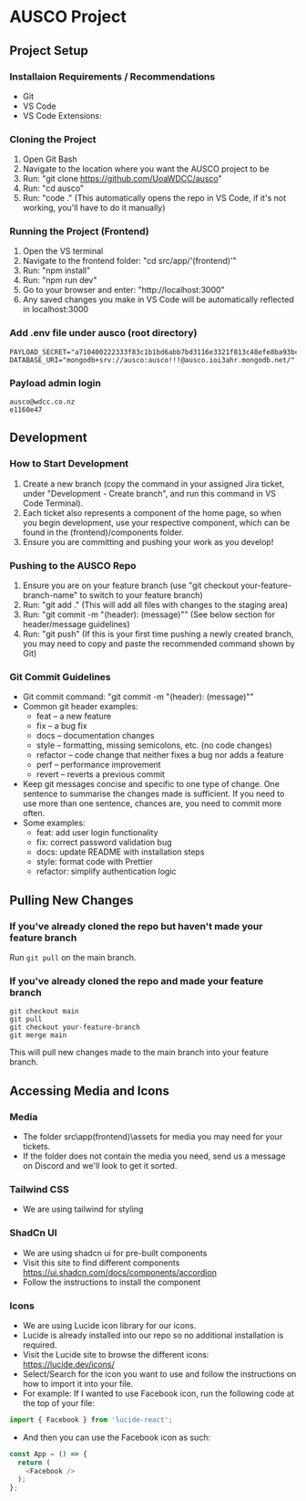 # AUSCO Project

## Project Setup
### Installaion Requirements / Recommendations
- Git
- VS Code
- VS Code Extensions: 

### Cloning the Project
1. Open Git Bash
2. Navigate to the location where you want the AUSCO project to be
3. Run: "git clone https://github.com/UoaWDCC/ausco"
4. Run: "cd ausco"
5. Run: "code ." (This automatically opens the repo in VS Code, if it's not working, you'll have to do it manually)

### Running the Project (Frontend)
1. Open the VS terminal
2. Navigate to the frontend folder: "cd src/app/'(frontend)'"
3. Run: "npm install"
4. Run: "npm run dev"
5. Go to your browser and enter: "http://localhost:3000"
6. Any saved changes you make in VS Code will be automatically reflected in localhost:3000

### Add .env file under ausco (root directory)

```
PAYLOAD_SECRET="a710400222333f83c1b1bd6abb7bd3116e3321f813c48efe8ba93bc75cd16b82"
DATABASE_URI="mongodb+srv://ausco:ausco!!!@ausco.ioi3ahr.mongodb.net/"
```

### Payload admin login

```
ausco@wdcc.co.nz
e1160e47
```

## Development
### How to Start Development
1. Create a new branch (copy the command in your assigned Jira ticket, under "Development - Create branch", and run this command in VS Code Terminal).
2. Each ticket also represents a component of the home page, so when you begin development, use your respective component, which can be found in the (frontend)/components folder.
3. Ensure you are committing and pushing your work as you develop!

### Pushing to the AUSCO Repo
1. Ensure you are on your feature branch (use "git checkout your-feature-branch-name" to switch to your feature branch)
2. Run: "git add ." (This will add all files with changes to the staging area)
3. Run: "git commit -m "(header): (message)"" (See below section for header/message guidelines)
4. Run: "git push" (If this is your first time pushing a newly created branch, you may need to copy and paste the recommended command shown by Git)

### Git Commit Guidelines
- Git commit command: "git commit -m "(header): (message)""
- Common git header examples:
  - feat – a new feature
  - fix – a bug fix
  - docs – documentation changes
  - style – formatting, missing semicolons, etc. (no code changes)
  - refactor – code change that neither fixes a bug nor adds a feature
  - perf – performance improvement
  - revert – reverts a previous commit
- Keep git messages concise and specific to one type of change. One sentence to summarise the changes made is sufficient. If you need to use more than one sentence, chances are, you need to commit more often.
- Some examples:
  - feat: add user login functionality
  - fix: correct password validation bug
  - docs: update README with installation steps
  - style: format code with Prettier
  - refactor: simplify authentication logic

## Pulling New Changes
### If you've already cloned the repo but haven't made your feature branch
Run ``` git pull ``` on the main branch.

### If you've already cloned the repo and made your feature branch
```
git checkout main 
git pull
git checkout your-feature-branch
git merge main
``` 
This will pull new changes made to the main branch into your feature branch. 

## Accessing Media and Icons
### Media
- The folder src\app\(frontend)\assets for media you may need for your tickets.
- If the folder does not contain the media you need, send us a message on Discord and we'll look to get it sorted. 

### Tailwind CSS
- We are using tailwind for styling

### ShadCn UI
- We are using shadcn ui for pre-built components 
- Visit this site to find different components https://ui.shadcn.com/docs/components/accordion
- Follow the instructions to install the component

### Icons
- We are using Lucide icon library for our icons.
- Lucide is already installed into our repo so no additional installation is required.
- Visit the Lucide site to browse the different icons: https://lucide.dev/icons/
- Select/Search for the icon you want to use and follow the instructions on how to import it into your file. 
- For example: If I wanted to use Facebook icon, run the following code at the top of your file:
``` typescript
import { Facebook } from 'lucide-react';
```
- And then you can use the Facebook icon as such: 
``` typescript
const App = () => {
  return (
    <Facebook />
  );
};
```
